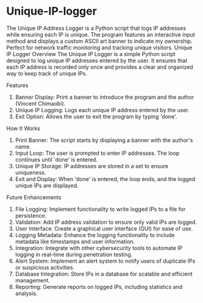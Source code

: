 # Unique-IP-logger
 The Unique IP Address Logger is a Python script that logs IP addresses while ensuring each IP is unique. The program features an interactive input method and displays a custom ASCII art banner to indicate my ownership. Perfect for network traffic monitoring and tracking unique visitors.
Unique IP Logger
Overview
The Unique IP Logger is a simple Python script designed to log unique IP addresses entered by the user. It ensures that each IP address is recorded only once and provides a clear and organized way to keep track of unique IPs.

Features
1. Banner Display: Print a banner to introduce the program and the author (Vincent Chimaobi).
2. Unique IP Logging: Logs each unique IP address entered by the user.
3. Exit Option: Allows the user to exit the program by typing 'done'.

How It Works
1. Print Banner: The script starts by displaying a banner with the author's name.
2. Input Loop: The user is prompted to enter IP addresses. The loop continues until 'done' is entered.
3. Unique IP Storage: IP addresses are stored in a set to ensure uniqueness.
3. Exit and Display: When 'done' is entered, the loop ends, and the logged unique IPs are displayed.

Future Enhancements
1. File Logging: Implement functionality to write logged IPs to a file for persistence.
2. Validation: Add IP address validation to ensure only valid IPs are logged.
3. User Interface: Create a graphical user interface (GUI) for ease of use.
4. Logging Metadata: Enhance the logging functionality to include metadata like timestamps and user information.
5. Integration: Integrate with other cybersecurity tools to automate IP logging in real-time during penetration testing.
6. Alert System: Implement an alert system to notify users of duplicate IPs or suspicious activities.
7. Database Integration: Store IPs in a database for scalable and efficient management.
8. Reporting: Generate reports on logged IPs, including statistics and analysis.
